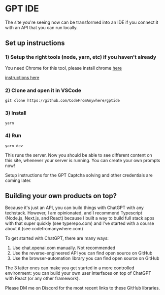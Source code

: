 # GPT IDE

The site you're seeing now can be transformed into an IDE if you connect it with an API that you can run locally.

## Set up instructions

### 1) Setup the right tools (node, yarn, etc) if you haven't already

You need Chrome for this tool, please install chrome [here](https://www.google.com/chrome)

[instructions here](https://codefromanywhere.com/docs/course/getting-started/installation-instructions)

### 2) Clone and open it in VSCode

```
git clone https://github.com/CodeFromAnywhere/gptide
```

### 3) Install

```
yarn
```

### 4) Run

```
yarn dev
```

This runs the server. Now you should be able to see different content on this site, whenever your server is running. You can create your own prompts now!

Setup instructions for the GPT Captcha solving and other credentials are coming later.

## Building your own products on top?

Because it's just an API, you can build things with ChatGPT with any techstack. However, I am opinionated, and I recommend Typescript (Node.js, Next.js, and React) because I built a way to build full stack apps with that super quickly (see typerepo.com) and I've started with a course about it (see codefromanywhere.com)

To get started with ChatGPT, there are many ways:

1. Use chat.openai.com manually. Not recommended
2. Use the reverse-engineered API you can find open source on GitHub
3. Use the browser-automation library you can find open source on GitHub

The 3 latter ones can make you get started in a more controlled environment: you can build your own user interfaces on top of ChatGPT with React (or any other framework).

Please DM me on Discord for the most recent links to these GitHub libraries.
